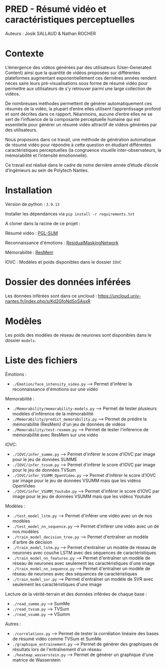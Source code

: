 # PRED - Résumé vidéo et caractéristiques perceptuelles
Auteurs : Josik SALLAUD & Nathan ROCHER

# Contexte

L’émergence des vidéos générées par des utilisateurs (User-Generated Content) ainsi que la quantité de vidéos proposées sur différentes plateformes augmentant exponentiellement ces dernières années rendent néces saire leurs pré-visualisations sous forme de résumé vidéo pour permettre aux utilisateurs de s’y retrouver parmi une large collection de vidéos.

De nombreuses méthodes permettent de générer automatiquement ces résumés de la vidéo, la plupart d’entre elles utilisent l’apprentissage profond et sont décrites dans ce rapport. Néanmoins, aucune d’entre elles ne se sert de l’influence de la composante perceptuelle humaine qui est essentielle pour générer un résumé vidéo attractif de vidéos générées par des utilisateurs.

Nous proposons dans ce travail, une méthode de génération automatique de résumé vidéo pour répondre à cette question en étudiant différentes caractéristiques perceptuelles (la congruence visuelle inter-observateurs, la mémorabilité et l’intensité émotionnelle).

Ce travail est réalisé dans le cadre de notre dernière année d’étude d’école d’ingénieurs au sein de Polytech Nantes.

# Installation

Version de python : `3.9.13`

Installer les dépendances via `pip install -r requirements.txt`

A cloner dans la racine de ce projet :

Résumé vidéo : [PGL-SUM](https://github.com/e-apostolidis/PGL-SUM)

Reconnaissance d'émotions : [ResidualMaskingNetwork](https://github.com/phamquiluan/ResidualMaskingNetwork)

Mémorabilité : [ResMem](https://github.com/Brain-Bridge-Lab/resmem)

IOVC : Modèles et poids disponibles dans le dossier `IOVC`


# Dossier des données inférées

Les données inférées sont dans ce uncloud : https://uncloud.univ-nantes.fr/index.php/s/Kd2GfoNdSoSAsxR


# Modèles
Les poids des modèles de réseau de neurones sont disponibles dans le dossier `models`.

# Liste des fichiers

Émotions : 
- `./Emotion/face_intensity_video.py` --> Permet d'inférer la reconnaissance d'émotions sur une vidéo

Memorabilité :
- `./Memorability/memorability-models.py` --> Permet de tester plusieurs modèles d'inférence de la mémorabilité
- `./Memorability/predict_memorability.py` --> Permet de prédire la mémorabilité (ResMem) d'un jeu de données de vidéos
- `./Memorability/test-resmem.py` --> Permet de tester l'inférence de mémorabilité avec ResMem sur une vidéo

IOVC:
- `./IOVC/infer_summe.py` --> Permet d'inférer le score d'IOVC par image pour le jeu de données SUMME
- `./IOVC/infer_tvsum.py` --> Permet d'inférer le score d'IOVC par image pour le jeu de données TVSum
- `./IOVC/infer_VSUMM_OpenVideo.py` --> Permet d'inférer le score d'IOVC par image pour le jeu de données VSUMM mais que les vidéos OpenVideo
- `./IOVC/infer_VSUMM_Youtube.py` --> Permet d'inférer le score d'IOVC par image pour le jeu de données VSUMM mais que les vidéos Youtube

Modèles : 
- `./test_model_lstm.py` --> Permet d'inférer une vidéo avec un de nos modèles
- `./test_model_nn_sequence.py` --> Permet d'inférer une vidéo avec un de nos modèles
- `./train_model_decision_tree.py` --> Permet d'entraîner un modèle d'arbre de décision
- `./train_model_lstm.py` --> Permet d'entraîner un modèle de réseau de neurones avec couche LSTM avec des séquences de caractéristiques
- `./train_model_nn_features.py` --> Permet d'entraîner un modèle de réseau de neurones avec seulement les caractéristiques d'une image
- `./train_model_nn_sequence.py` --> Permet d'entraîner un modèle de réseau de neurones avec des séquences de caractéristiques
- `./train_model_svr.py` --> Permet d'entraîner un modèle de SVR avec seulement les caractéristiques d'une image


Lecture de la vérité-terrain et des données inférées de chaque base :
- `./read_summe.py` --> SumMe
- `./read_tvsum.py` --> TVSum
- `./read_vsumm.py` --> VSumm

Autres :
- `./correlations.py` --> Permet de tester la corrélation linéaire des bases de résumé vidéo comme TVSum et SumMe
- `./graphique_entrainement.py` --> Permet de générer des graphiques de résultats lors de l'entraînement d'un réseau
- `./heatmap_wasserstein.py` --> Permet de générer un graphique d'une matrice de Wasserstein
